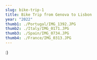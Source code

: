 ```yaml
---
slug: bike-trip-1
title: Bike Trip from Genova to Lisbon
year: "2022"
thumb1: ./Portugal/IMG_1392.JPG
thumb2: ./Italy/IMG_0171.JPG
thumb3: ./Spain/IMG_0734.JPG
thumb4: ./France/IMG_0313.JPG
---
```


:)
